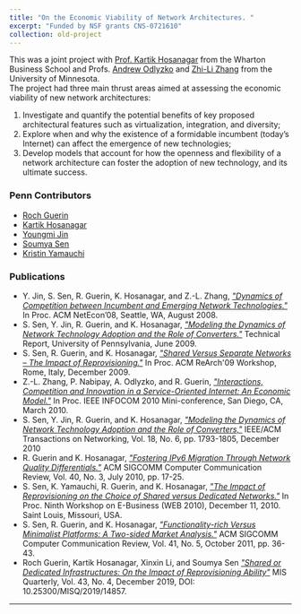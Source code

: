 ```yaml
---
title: "On the Economic Viability of Network Architectures. "
excerpt: "Funded by NSF grants CNS-0721610"
collection: old-project
---
```


This was a joint project with [Prof. Kartik Hosanagar](https://www.hosanagar.com/) from the Wharton Business School and Profs. [Andrew Odlyzko](http://www.dtc.umn.edu/~odlyzko/) 
and [Zhi-Li Zhang](https://www-users.cse.umn.edu/~zhang089/) from the University of Minnesota.  
The project had three main thrust areas aimed at assessing the economic viability of new network architectures:


1. Investigate and quantify the potential benefits of key proposed architectural features such as virtualization, integration, and diversity;
2. Explore when and why the existence of a formidable incumbent (today’s Internet) can affect the emergence of new technologies;
3. Develop models that account for how the openness and flexibility of a network architecture can foster the adoption of new technology, and its ultimate success.


### Penn Contributors

* [Roch Guerin](https://www.cse.wustl.edu/~guerin/) 
* [Kartik Hosanagar](https://www.hosanagar.com/)
* [Youngmi Jin](https://sites.google.com/site/jinyoungmi00/home)
* [Soumya Sen](https://carlsonschool.umn.edu/faculty/soumya-sen) 
* [Kristin Yamauchi](https://www.linkedin.com/in/kristinyamauchi/)

### Publications

* Y. Jin, S. Sen, R. Guerin, K. Hosanagar, and Z.-L. Zhang, [*"Dynamics of Competition between Incumbent and Emerging Network Technologies."*](http://repository.upenn.edu/ese_papers/429)
In Proc. ACM NetEcon’08, Seattle, WA, August 2008.
* S. Sen, Y. Jin, R. Guerin, and K. Hosanagar, [*"Modeling the Dynamics of Network Technology Adoption and the Role of Converters."*](http://repository.upenn.edu/ese_papers/496) 
Technical Report, University of Pennsylvania, June 2009.
* S. Sen, R. Guerin, and K. Hosanagar, [*"Shared Versus Separate Networks – The Impact of Reprovisioning."*](http://repository.upenn.edu/ese_papers/514) 
In Proc. ACM ReArch'09 Workshop, Rome, Italy, December 2009.
* Z.-L. Zhang, P. Nabipay, A. Odlyzko, and R. Guerin, [*"Interactions, Competition and Innovation in a Service-Oriented Internet: An Economic Model."*](http://repository.upenn.edu/ese_papers/525)
In Proc. IEEE INFOCOM 2010 Mini-conference, San Diego, CA, March 2010.
* S. Sen, Y. Jin, R. Guerin, and K. Hosanagar, [*"Modeling the Dynamics of Network Technology Adoption and the Role of Converters,"*](http://repository.upenn.edu/ese_papers/531)
IEEE/ACM Transactions on Networking, Vol. 18, No. 6, pp. 1793-1805, December 2010
* R. Guerin and K. Hosanagar, [*"Fostering IPv6 Migration Through Network Quality Differentials."*](http://repository.upenn.edu/ese_papers/537) 
ACM SIGCOMM Computer Communication Review, Vol. 40, No. 3, July 2010, pp. 17-25.
* S. Sen, K. Yamauchi, R. Guerin, and K. Hosanagar, [*"The Impact of Reprovisioning on the Choice of Shared versus Dedicated Networks."*](http://repository.upenn.edu/ese_papers/568) 
In Proc. Ninth Workshop on E-Business (WEB 2010), December 11, 2010. Saint Louis, Missouri, USA.
* S. Sen, R. Guerin, and K. Hosanagar, [*"Functionality-rich Versus Minimalist Platforms: A Two-sided Market Analysis."*](http://repository.upenn.edu/ese_reports/10/) 
ACM SIGCOMM Computer Communication Review, Vol. 41, No. 5, October 2011, pp. 36-43.
* Roch Guerin, Kartik Hosanagar, Xinxin Li, and Soumya Sen [*"Shared or Dedicated Infrastructures: On the Impact of Reprovisioning Ability"*](https://misq.org/shared-or-dedicated-infrastructures-on-the-impact-of-reprovisioning-ability.html)
MIS Quarterly, Vol. 43, No. 4, December 2019, DOI: 10.25300/MISQ/2019/14857.


-----------------------------

